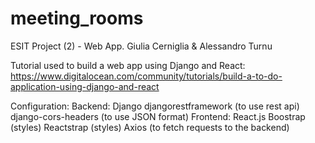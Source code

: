 # meeting_rooms
ESIT Project (2) - Web App. Giulia Cerniglia &amp; Alessandro Turnu


Tutorial used to build a web app using Django and React:
    https://www.digitalocean.com/community/tutorials/build-a-to-do-application-using-django-and-react

Configuration:
    Backend:
        Django
        djangorestframework (to use rest api)
        django-cors-headers (to use JSON format)
    Frontend:
        React.js
        Boostrap (styles)
        Reactstrap (styles)
        Axios (to fetch requests to the backend)
